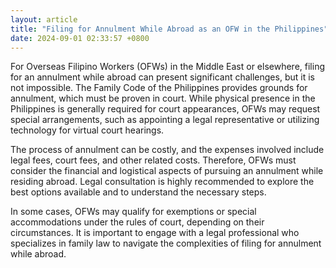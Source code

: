 ```yaml
---
layout: article
title: "Filing for Annulment While Abroad as an OFW in the Philippines"
date: 2024-09-01 02:33:57 +0800
---
```


<p>For Overseas Filipino Workers (OFWs) in the Middle East or elsewhere, filing for an annulment while abroad can present significant challenges, but it is not impossible. The Family Code of the Philippines provides grounds for annulment, which must be proven in court. While physical presence in the Philippines is generally required for court appearances, OFWs may request special arrangements, such as appointing a legal representative or utilizing technology for virtual court hearings.</p><p>The process of annulment can be costly, and the expenses involved include legal fees, court fees, and other related costs. Therefore, OFWs must consider the financial and logistical aspects of pursuing an annulment while residing abroad. Legal consultation is highly recommended to explore the best options available and to understand the necessary steps.</p><p>In some cases, OFWs may qualify for exemptions or special accommodations under the rules of court, depending on their circumstances. It is important to engage with a legal professional who specializes in family law to navigate the complexities of filing for annulment while abroad.</p>